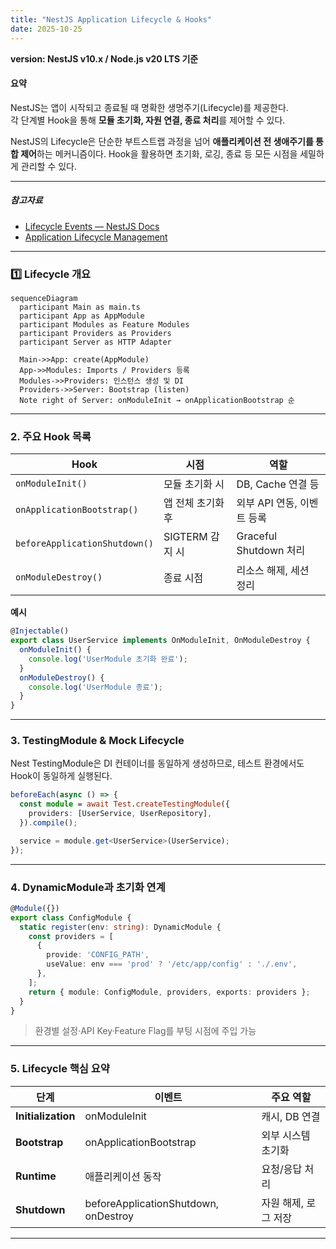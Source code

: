 ```yaml
---
title: "NestJS Application Lifecycle & Hooks"
date: 2025-10-25
---
```


**version: NestJS v10.x / Node.js v20 LTS 기준**

#### 요약

NestJS는 앱이 시작되고 종료될 때 명확한 생명주기(Lifecycle)를 제공한다.  
각 단계별 Hook을 통해 **모듈 초기화, 자원 연결, 종료 처리**를 제어할 수 있다.

NestJS의 Lifecycle은 단순한 부트스트랩 과정을 넘어
**애플리케이션 전 생애주기를 통합 제어**하는 메커니즘이다.
Hook을 활용하면 초기화, 로깅, 종료 등 모든 시점을 세밀하게 관리할 수 있다.

---

##### 참고자료
- [Lifecycle Events — NestJS Docs](https://docs.nestjs.com/fundamentals/lifecycle-events)
- [Application Lifecycle Management](https://docs.nestjs.com/)

---

### 1️⃣ Lifecycle 개요

```mermaid
sequenceDiagram
  participant Main as main.ts
  participant App as AppModule
  participant Modules as Feature Modules
  participant Providers as Providers
  participant Server as HTTP Adapter

  Main->>App: create(AppModule)
  App->>Modules: Imports / Providers 등록
  Modules->>Providers: 인스턴스 생성 및 DI
  Providers->>Server: Bootstrap (listen)
  Note right of Server: onModuleInit → onApplicationBootstrap 순
```

---

### 2. 주요 Hook 목록

| Hook                          | 시점           | 역할                   |
| ----------------------------- | ------------ | -------------------- |
| `onModuleInit()`              | 모듈 초기화 시     | DB, Cache 연결 등       |
| `onApplicationBootstrap()`    | 앱 전체 초기화 후   | 외부 API 연동, 이벤트 등록    |
| `beforeApplicationShutdown()` | SIGTERM 감지 시 | Graceful Shutdown 처리 |
| `onModuleDestroy()`           | 종료 시점        | 리소스 해제, 세션 정리        |

**예시**

```typescript
@Injectable()
export class UserService implements OnModuleInit, OnModuleDestroy {
  onModuleInit() {
    console.log('UserModule 초기화 완료');
  }
  onModuleDestroy() {
    console.log('UserModule 종료');
  }
}
```

---

### 3. TestingModule & Mock Lifecycle

Nest TestingModule은 DI 컨테이너를 동일하게 생성하므로,
테스트 환경에서도 Hook이 동일하게 실행된다.

```typescript
beforeEach(async () => {
  const module = await Test.createTestingModule({
    providers: [UserService, UserRepository],
  }).compile();

  service = module.get<UserService>(UserService);
});
```

---

### 4. DynamicModule과 초기화 연계

```typescript
@Module({})
export class ConfigModule {
  static register(env: string): DynamicModule {
    const providers = [
      {
        provide: 'CONFIG_PATH',
        useValue: env === 'prod' ? '/etc/app/config' : './.env',
      },
    ];
    return { module: ConfigModule, providers, exports: providers };
  }
}
```

> 환경별 설정·API Key·Feature Flag를 부팅 시점에 주입 가능

---

### 5. Lifecycle 핵심 요약

| 단계                 | 이벤트                                  | 주요 역할        |
| ------------------ | ------------------------------------ | ------------ |
| **Initialization** | onModuleInit                         | 캐시, DB 연결    |
| **Bootstrap**      | onApplicationBootstrap               | 외부 시스템 초기화   |
| **Runtime**        | 애플리케이션 동작                            | 요청/응답 처리     |
| **Shutdown**       | beforeApplicationShutdown, onDestroy | 자원 해제, 로그 저장 |

---